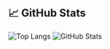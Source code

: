 ## 📈 GitHub Stats

![Top Langs](https://github-readme-stats.vercel.app/api/top-langs/?username=seu-nome-de-usuario&layout=compact&theme=radical)
![GitHub Stats](https://github-readme-stats.vercel.app/api?username=seu-nome-de-usuario&show_icons=true&hide_title=true&count_private=true&include_all_commits=true&theme=radical)
